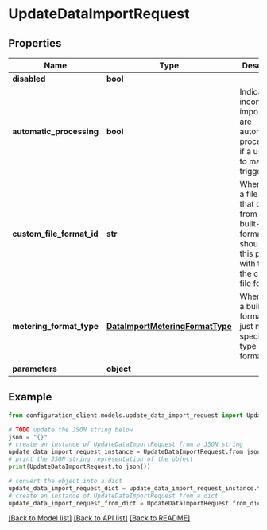 # UpdateDataImportRequest


## Properties

Name | Type | Description | Notes
------------ | ------------- | ------------- | -------------
**disabled** | **bool** |  | [optional] 
**automatic_processing** | **bool** | Indicates if incomming import jobs are automatically processed or if a user has to manually trigger them | [optional] 
**custom_file_format_id** | **str** | When using a file format that deviates from the built-in format, you should fill in this property with the  ID of the custom file format. | [optional] 
**metering_format_type** | [**DataImportMeteringFormatType**](DataImportMeteringFormatType.md) | When using a built-in format, you just need to specify the type of the format here. | [optional] 
**parameters** | **object** |  | [optional] 

## Example

```python
from configuration_client.models.update_data_import_request import UpdateDataImportRequest

# TODO update the JSON string below
json = "{}"
# create an instance of UpdateDataImportRequest from a JSON string
update_data_import_request_instance = UpdateDataImportRequest.from_json(json)
# print the JSON string representation of the object
print(UpdateDataImportRequest.to_json())

# convert the object into a dict
update_data_import_request_dict = update_data_import_request_instance.to_dict()
# create an instance of UpdateDataImportRequest from a dict
update_data_import_request_from_dict = UpdateDataImportRequest.from_dict(update_data_import_request_dict)
```
[[Back to Model list]](../README.md#documentation-for-models) [[Back to API list]](../README.md#documentation-for-api-endpoints) [[Back to README]](../README.md)


